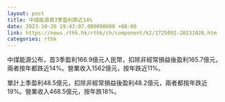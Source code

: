 ```yaml
---
layout: post
title: 中煤能源首3季盈利跌近14%
date: 2023-10-26 19:43:07.000000000 +08:00
link: https://news.rthk.hk/rthk/ch/component/k2/1725092-20231026.htm
categories: rthk
---
```


中煤能源公布，首3季盈利166.9億元人民幣，扣除非經常損益後盈利165.7億元，兩者按年都跌近14%。營業收入1562億元，按年跌近11%。

單計上季盈利48.5億元，扣除非經常損益後盈利48.2億元，兩者都按年跌近19%。營業收入468.5億元，按年跌18%。
